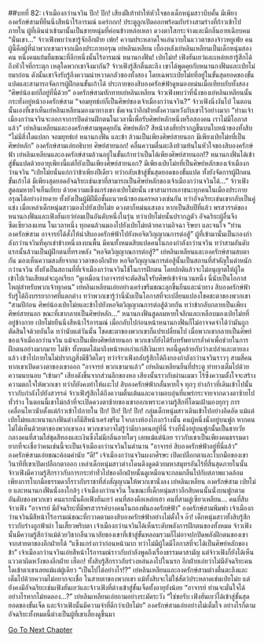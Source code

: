 ##บทที่ 82: เจ้าเมืองกว่านจวิน
ปึก! ปึก!
เสียงฝีเท้าทำให้หัวใจของเด็กหนุ่มสาวบีบคั้น มีเพียงองครักษ์สามที่ยืนนิ่งสีหน้าไร้อารมณ์
แคร่กกก!
ประตูถูกเปิดออกพร้อมกับร่างสามร่างที่ก้าวเข้าไปภายใน
ผู้ที่เดินนำเข้ามานั้นเป็นชายหนุ่มที่ค่อนข้างหล่อเหลา ดวงตาใสกระจ่างและมีกลิ่นอายเฉียบคม
“นั่นเขา...”
จ้าวเฟิงพบว่าเขารู้จักอีกฝ่าย
เพ้ย!
ความประหลาดใจแล่นวาบในแววตาของจ้าวหยูเฟ่ย คนผู้นี้คือผู้ที่นำพวกเขามาจากเมืองประกายอรุณ เย่หลินเหลียน เบื้องหลังเย่หลินเหลียนเป็นเด็กหนุ่มสองคน หนึ่งคนแย้มยิ้มขณะที่อีกหนึ่งนั้นไร้อารมณ์
หนานกงฟั่น! เป่ยโม่ย!
เฟิงฮันเยว่และเหล่ยเฮารู้สึกได้ถึงหัวใจที่กระตุก
เหตุใดพวกเขาจึงมากัน?
จ้าวเฟิงรู้สึกตื่นตะลึง เขาได้พูดคุยกับหนานกงฟั่นและเป่ยโม่ยมาก่อน ดังนั้นเขาจึงรับรู้ถึงความน่าหวาดกลัวของทั้งสอง โดยเฉพาะเป่ยโม่ยที่อยู่ในขั้นสุดยอดของขั้นแปดและสามารถจัดการผู้ฝึกตนขั้นเก้าได้
ประกายของสิบองครักษ์ฟ้าดูหมองหม่นเมื่อเทียบกับทั้งสอง
“ศิษย์น้องเย่ก็อยู่ที่นี่ด้วย” องครักษ์สามทักทายเย่หลินเหลียน
จ้าวเฟิงพบว่าที่นั่งของเย่หลินเหลียนนั้นกระทั่งอยู่หน้าองครักษ์สาม
“จอมยุทธ์เย่ก็เป็นศิษย์ของเจ้าเมืองกว่านจวิน?” จ้าวเฟิงนิ่งงันไป
ในตอนนั้นเองที่เขาเห็นเย่หลินเหลียนมองมาทางเขา ชัดเจนว่าอีกฝ่ายตั้งความหวังกับเขาไว้อย่างมาก
“ท่านเจ้าเมืองกว่านจวินจะออกจาการปิดด่านฝึกตนในเวลานี้เพื่อรับศิษย์หลักหนึ่งหรือสองคน เราไม่มีโอกาสแล้ว” เย่หลินเหลียนและองครักษ์สามพูดคุยกัน
ศิษย์หลัก?
สีหน้าสงสัยปรากฏขึ้นบนใบหน้าของทั้งสิบ
“ไม่มีสิ่งใดแปลก จอมยุทธ์เย่ หนานกงฟั่น และข้า ล้วนเป็นเพียงศิษย์สายนอก มีเพียงเป่ยโม่ยที่เป็นศิษย์หลัก” องครักษ์สามเอ่ยอธิบาย
ศิษย์สายนอก!
คลื่นความตื่นตะลึงท้วมท้นในหัวใจของสิบองครักษ์ฟ้า
เย่หลินเหลียนและองครักษ์สามล้วนอยู่ในขั้นเก้าทว่าเป็นได้เพียงศิษย์สายนอก!? หนานกงฟั่นได้เข้าสู่ขั้นแปดด้วยอายุเพียงนี้แต่ก็ยังเป็นเพียงศิษย์สายนอก?
มีเพียงเป่ยโม่ยที่เป็นศิษย์หลักของเจ้าเมืองกว่านจวิน
“เป่ยโม่ยนั่นแก่กว่าข้าเพียงปีเดียว ทว่ากลับเข้าสู่ขั้นสุดยอดของขั้นแปด ทั้งยังจัดการผู้ฝึกตนขั้นเก้าได้ มีเพียงสุดยอดอัจฉริยะเช่นเขาที่สามารถเป็นศิษย์หลักของเจ้าเมืองกว่านจวินได้...” จ้าวเฟิงสูดลมหายใจเย็นเยียบ
ด้วยความแข็งแกร่งของเป่ยโม่ยนั้น เขาสามารถเอาชนะทุกคนในเมืองประกายอรุณได้อย่างง่ายดาย ทั้งยังเป็นผู้มีฝีมือชั้นแนวหน้าของนครหลวงเช่นกัน ทว่าอัจฉริยะเช่นเขากลับเป็นคู่แข่ง
เมื่อเหล่าเด็กหนุ่มสาวมองไปยังเป่ยโม่ย ดวงตาก็หม่นแสงลง หากเป็นสิบปีที่แล้ว พรสวรรค์ของหนานกงฟั่นและเฟิงฮันเยว่ย่อมเป็นอันดับหนึ่งในรุ่น ทว่าเป่ยโม่ยนั้นปรากฏตัว อัจฉริยะผู้อื่นจึงซีดเซียวลงแทน
ในเวลาหนึ่ง ทุกคนล้วนมองไปยังเป่ยโม่ยด้วยความอิจฉา ริษยา และจนใจ
“ท่านองครักษ์สาม อาจารย์ได้สั่งให้นำสิบองครักษ์ฟ้าไปยังหอจิตวิญญาณการต่อสู้”
ผู้ที่เข้ามานั้นเป็นกองกำลังกว่านจวินที่คุกเข่าข้างหนึ่งลงบนพื้น มีคนทั้งหมดสิบแปดคนในกองกำลังกว่านจวิน ทว่าสามอันดับแรกนั้นล้วนเป็นผู้ฝึกตนที่ทรงพลัง
“หอจิตวิญญาณการต่อสู้?” เย่หลินเหลียนและองครักษ์สามสบตากัน มองเห็นความสงสัยจากแววตาของอีกฝ่าย
หอจิตวิญญาณการต่อสู้นั้นเป็นสถานที่สำคัญในตำหนักกว่านจวิน ทั้งยังเป็นสถานที่ที่เจ้าเมืองกว่านจวินใช้ในการฝึกตน โดยปกติแล้วจะไม่อนุญาตให้ผู้ใดเข้าไปเว้นเสียแต่จะถูกเรียก
“ดูเหมือนว่าอาจารย์จะตัดสินใจรับศิษย์เข้าจำนวนหนึ่ง นี่นับเป็นโอกาสใหญ่สำหรับพวกเจ้าทุกคน” เย่หลินเหลียนเอ่ยอย่างเคร่งขรึมขณะลุกขึ้นยืนและนำทาง
สิบองครักษ์ฟ้ารับรู้ได้ถึงบรรยากาศที่แตกต่าง ทว่าพวกเขารู้ว่านี่นับเป็นโอกาสที่จะเปลี่ยนแปลงโชคชะตาของพวกเขา
“สามปีก่อน ศิษย์น้องเป่ยโม่ยและข้าไปยังหอจิตวิญญาณการต่อสู้ด้วยกัน ทว่าข้ากลับกลายเป็นเพียงศิษย์สายนอก ขณะที่เขากลายเป็นศิษย์หลัก...” หนานกงฟั่นสูดลมหายใจลึกและเหลือบมองเป่ยโม่ยที่อยู่ข้างกาย
เป่ยโม่ยยืนนิ่งสีหน้าไร้อารมณ์ เมื่อกลับไปก่อนหน้าหนานกงฟั่นก็ไม่อาจจดจำได้ว่ามันถูกตัดสินใจด้วยอันใด ทว่านับแต่วันนั้น โชคชะตาของพวกเขาก็แปรเปลี่ยนไป เมื่อพวกเขากลายเป็นศิษย์ของเจ้าเมืองกว่านจวิน แม้จะเป็นเพียงศิษย์สายนอก พวกเขาก็ยังได้รับทรัพยากรล้ำค่าเพื่อช่วยในการฝึกตนอย่างมากมาย
ไม่ช้า
ทั้งหมดได้มาถึงหน้าหอเก่าแก่สีเงินเทา หอนี้ดูคล้ายกับว่างเปล่าและตายลงแล้ว
เข้าไปภายในไม่ปรากฏสิ่งมีชีวิตใดๆ ทว่าจ้าวเฟิงกลับรู้สึกได้ถึงกองกำลังกว่านจวินราวๆ สามสี่คนหากเขาเปิดดวงตาของเขาออก
“อาจารย์ พวกเขามาแล้ว” เย่หลินเหลียนยืนที่ประตู ท่าทางเต็มไปด้วยความนบนอบ
“เข้ามา” เสียงดังขึ้นจากส่วนลึกของหอ เสียงนั้นราวกับผ่านเมฆา ไร้ซึ่งความตั้งใจจะสร้างความตกใจให้พวกเขา ทว่าก็ยังคงทำให้ผงะไป
สิบองครักษ์ฟ้ากลั้นหายใจ ทุกๆ ย่างก้าวที่เดินเข้าไปนั้นราวกับกำลังไปยังสวรรค์
จ้าวเฟิงรู้สึกได้ถึงความตื่นเต้นและความอบอุ่นที่แพร่กระจายจากดวงตาซ้ายไปทั่วร่าง ในตอนนี้เขาไม่กล้าที่จะเปิดดวงตาซ้ายของเขาออกเพราะความรู้สึกที่โดนเฝ้ามองทุกๆ การเคลื่อนไหวนับตั้งแต่ก้าวเข้าไปภายใน
ปึก! ปึก! ปึก! ปึก!
กลุ่มเด็กหนุ่มสาวเดินเข้าไปอย่างอึดอัด แม้แต่เป่ยโม่ยและหนานกงฟั่นต่างก็มีสีหน้าเคร่งขรึม ใจกลางห้องโถงกว้างนั้น คนผู้หนึ่งนั่งอยู่บนฟูก หากคนไม่ได้เห็นด้วยตาของพวกเขาเอง พวกเขาอาจไม่รู้ว่ามีบางคนอยู่ที่นี่
ร่างที่นั่งอยู่บนฟูกนั้นเป็นชายวัยกลางคนที่สวมใส่ชุดสีทองและเงินซึ่งไม่มีกลิ่นอายใดๆ เลยแม้แต่น้อย ราวกับเขาเป็นเพียงคนธรรมดา ยากที่จะเชื่อว่าคนเช่นนี้จะเป็นเจ้าเมืองกว่านจวินในตำนาน
“อาจารย์ สิบองครักษ์ฟ้าอยู่ที่นี่แล้ว” องครักษ์สามเอ่ยขณะค้อมคำนับ
“ดี!” เจ้าเมืองกว่านจวินผงกศีรษะ เปิดเปลือกตาและโบกมือของเขา
วินาทีที่เขาเปิดเปลือกตาออก เหล่าเด็กหนุ่มสาวต่างโดนดึงดูดด้วยมหาสมุทรอันไร้ที่สิ้นสุดภายในนั้น จ้าวเฟิงมีความรู้สึกราวกับการกระทำทั่วไปของอีกฝ่ายนั้นดูเหมือนจะกลมกลืนไปกับสภาพแวดล้อม เพียงการโบกมือธรรมดาก็ราวกับราชาที่ส่งสัญญาณให้พวกเขานั่งลง
เย่หลินเหลียน องครักษ์สาม เป่ยโม่ย และหนานกงฟั่นนั่งลงใกล้ๆ เจ้าเมืองกว่านจวิน ในขณะที่เด็กหนุ่มสาวอีกสิบคนนั้นนั่งบนฟูกตามอันดับของพวกเขา
คนแรกนั้นคือเฟิงฮันเยว่ คนที่สองคือเหล่ยเฮา คนที่สามลู่เซียวเหลียน... คนที่สิบจ้าวเฟิง
“อาจารย์ มีอัจฉริยะที่มีพรสวรรค์บางคนในกองพันองครักษ์ฟ้า” องครักษ์สามพึมพำ
เจ้าเมืองกว่านจวินมีสีหน้าไร้อารมณ์ขณะที่กวาดตามองสิบองครักษ์ฟ้าอย่างไม่ตั้งใจ
อ๊า!
เด็กหนุ่มสาวทั้งสิบรู้สึกราวกับร่างถูกฟ้าผ่า
ในเสี้ยวพริบตา
เจ้าเมืองกว่านจวินได้เห็นระดับพลังการฝึกตนของทั้งหมด
จ้าวเฟิงนั้นมีความรู้สึกว่าแม้ด้วยวิชากลืนวนาลัยของเขาที่เข้าสู่ขั้นหลอมรวมก็ไม่อาจปกปิดพลังฝึกตนของเขาจากสายตาของอีกฝ่ายได้
“แข็งแกร่งกว่าก่อนหน้ามาก ทว่าไม่มีผู้ใดมีโอกาสที่จะได้เป็นศิษย์หลักของข้า” เจ้าเมืองกว่านจวินเอ่ยสีหน้าไร้อารมณ์ราวกับกำลังพูดถึงเรื่องธรรมดาสามัญ แต่จ้าวเฟิงก็ยังได้เห็นแววตาผิดหวังของอีกฝ่าย
เฮือก!
ทั้งสิบรู้สึกราวกับร่วงหล่นลงไปในนรก อีกฝ่ายเอ่ยว่าไม่มีอัจฉริยะคนใดเข้าตาเขาเลยแม้แต่ผู้เดียว
“เป็นไปได้อย่างไร!?” เย่หลินเหลียนและองครักษ์สามต่างตื่นตะลึงและเต็มไปด้วยความไม่อยากจะเชื่อ
ในสายตาของพวกเขา แม้ทั้งสิบจะไม่ใช่สัตว์ประหลาดเช่นเป่ยโม่ย แต่ยังคงมีอัจฉริยะเช่นเฟิงฮันเยว่และจ้าวเฟิงที่ต่างเข้าสู่ขั้นเจ็ดทั้งอายุยังน้อย
“อาจารย์ ท่านจะมั่นใจได้อย่างไรหากไม่ทดลอง...?” เย่หลินเหลียนเอ่ยถามอย่างระมัดระวัง
“ใช่ขอรับ เฟิงฮันเยว่ได้เข้าสู่ขั้นสุดยอดของขั้นเจ็ด และจ้าวเฟิงนั้นมีความจำที่ดีกว่าเป่ยโม่ย” องครักษ์สามเอ่ยอย่างไม่เต็มใจ
อย่างไรก็ตาม อัจฉริยะทั้งหมดนี้ต่างเป็นผู้ที่เขาเลี้ยงดูขึ้นมา


[Go To Next Chapter]( ./83.md)